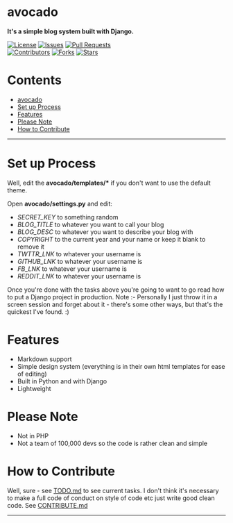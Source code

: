 # avocado
__It's a simple blog system built with Django.__

[![License](https://img.shields.io/github/license/trdwll/avocado.svg)](https://github.com/trdwll/avocado/blob/master/LICENSE)
[![Issues](https://img.shields.io/github/issues-raw/trdwll/avocado.svg)](https://github.com/trdwll/avocado/issues)
[![Pull Requests](https://img.shields.io/github/issues-pr-raw/trdwll/avocado.svg)](https://github.com/trdwll/avocado/pulls)<br>
[![Contributors](https://img.shields.io/github/contributors/trdwll/avocado.svg)](https://github.com/rivermont/avocado/graphs/contributors)
[![Forks](https://img.shields.io/github/forks/trdwll/avocado.svg?style=social&label=Forks)](https://github.com/trdwll/avocado/network)
[![Stars](https://img.shields.io/github/stars/trdwll/avocado.svg?style=social&label=Stars)](https://github.com/trdwll/avocado/stargazers)

# Contents

  - [avocado](#avocado)
  - [Set up Process](#set-up-process)
  - [Features](#features)
  - [Please Note](#please-note)
  - [How to Contribute](#how-to-contribute)

***

# Set up Process 
Well, edit the __avocado/templates/*__ if you don't want to use the default theme.

Open __avocado/settings.py__ and edit:
- _SECRET_KEY_ to something random
- _BLOG_TITLE_ to whatever you want to call your blog
- _BLOG_DESC_ to whatever you want to describe your blog with
- _COPYRIGHT_ to the current year and your name or keep it blank to remove it
- _TWTTR_LNK_ to whatever your username is
- _GITHUB_LNK_ to whatever your username is
- _FB_LNK_ to whatever your username is
- _REDDIT_LNK_ to whatever your username is

Once you're done with the tasks above you're going to want to go read how to put a Django project in production.
Note :- Personally I just throw it in a screen session and forget about it - there's some other ways, but that's the quickest I've found. :)

# Features
- Markdown support
- Simple design system (everything is in their own html templates for ease of editing)
- Built in Python and with Django
- Lightweight

# Please Note
- Not in PHP
- Not a team of 100,000 devs so the code is rather clean and simple

# How to Contribute 
Well, sure - see [TODO.md](https://github.com/trdwll/avocado/blob/master/TODO.md) to see current tasks. I don't think it's necessary to make a full code of conduct on style of code etc just write good clean code. See [CONTRIBUTE.md](https://github.com/trdwll/avocado/blob/master/CONTRIBUTE.md)

***
